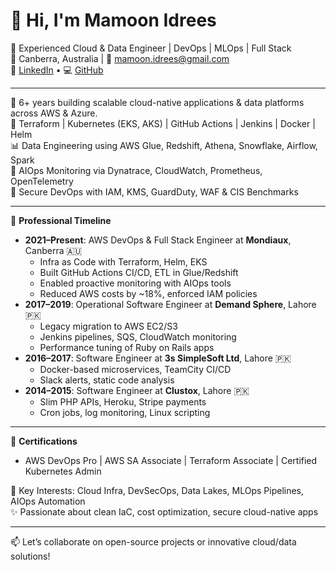 # 👋 Hi, I'm Mamoon Idrees

🚀 Experienced Cloud & Data Engineer | DevOps | MLOps | Full Stack  
📍 Canberra, Australia | 📧 mamoon.idrees@gmail.com  
🔗 [LinkedIn](https://www.linkedin.com/in/mamoon-idrees/) • 💻 [GitHub](https://github.com/mamoon57)

---

💼 6+ years building scalable cloud-native applications & data platforms across AWS & Azure.  
🔧 Terraform | Kubernetes (EKS, AKS) | GitHub Actions | Jenkins | Docker | Helm  
📊 Data Engineering using AWS Glue, Redshift, Athena, Snowflake, Airflow, Spark  
🎯 AIOps Monitoring via Dynatrace, CloudWatch, Prometheus, OpenTelemetry  
🔐 Secure DevOps with IAM, KMS, GuardDuty, WAF & CIS Benchmarks

---

🧠 **Professional Timeline**  
- **2021–Present**: AWS DevOps & Full Stack Engineer at **Mondiaux**, Canberra 🇦🇺  
   - Infra as Code with Terraform, Helm, EKS  
   - Built GitHub Actions CI/CD, ETL in Glue/Redshift  
   - Enabled proactive monitoring with AIOps tools  
   - Reduced AWS costs by ~18%, enforced IAM policies  
- **2017–2019**: Operational Software Engineer at **Demand Sphere**, Lahore 🇵🇰  
   - Legacy migration to AWS EC2/S3  
   - Jenkins pipelines, SQS, CloudWatch monitoring  
   - Performance tuning of Ruby on Rails apps  
- **2016–2017**: Software Engineer at **3s SimpleSoft Ltd**, Lahore 🇵🇰  
   - Docker-based microservices, TeamCity CI/CD  
   - Slack alerts, static code analysis  
- **2014–2015**: Software Engineer at **Clustox**, Lahore 🇵🇰  
   - Slim PHP APIs, Heroku, Stripe payments  
   - Cron jobs, log monitoring, Linux scripting

---

📜 **Certifications**  
- AWS DevOps Pro | AWS SA Associate | Terraform Associate | Certified Kubernetes Admin

📌 Key Interests: Cloud Infra, DevSecOps, Data Lakes, MLOps Pipelines, AIOps Automation  
✨ Passionate about clean IaC, cost optimization, secure cloud-native apps

---

📫 Let’s collaborate on open-source projects or innovative cloud/data solutions!
